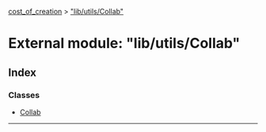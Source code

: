 [cost_of_creation](../README.md) > ["lib/utils/Collab"](../modules/_lib_utils_collab_.md)



# External module: "lib/utils/Collab"

## Index

### Classes

* [Collab](../classes/_lib_utils_collab_.collab.md)



---
